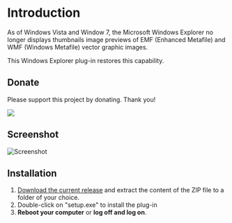 # Introduction #

As of Windows Vista and Window 7, the Microsoft Windows Explorer no longer displays thumbnails image previews of EMF (Enhanced Metafile) and WMF (Windows Metafile) vector graphic images.

This Windows Explorer plug-in restores this capability.

## Donate ##

Please support this project by donating. Thank you!

[![](https://www.paypal.com/en_US/CH/i/btn/btn_donateCC_LG.gif)](https://www.paypal.com/cgi-bin/webscr?cmd=_s-xclick&hosted_button_id=MDWBP3CB4BP46)

## Screenshot ##

![Screenshot](https://raw.githubusercontent.com/dgehri/emfplugin/master/EMF-Screenshot.PNG)

## Installation ##
  1. [Download the current release](https://github.com/dgehri/emfplugin/releases) and extract the content of the ZIP file to a folder of your choice.
  1. Double-click on "setup.exe" to install the plug-in
  1. **Reboot your computer** or **log off and log on**.
